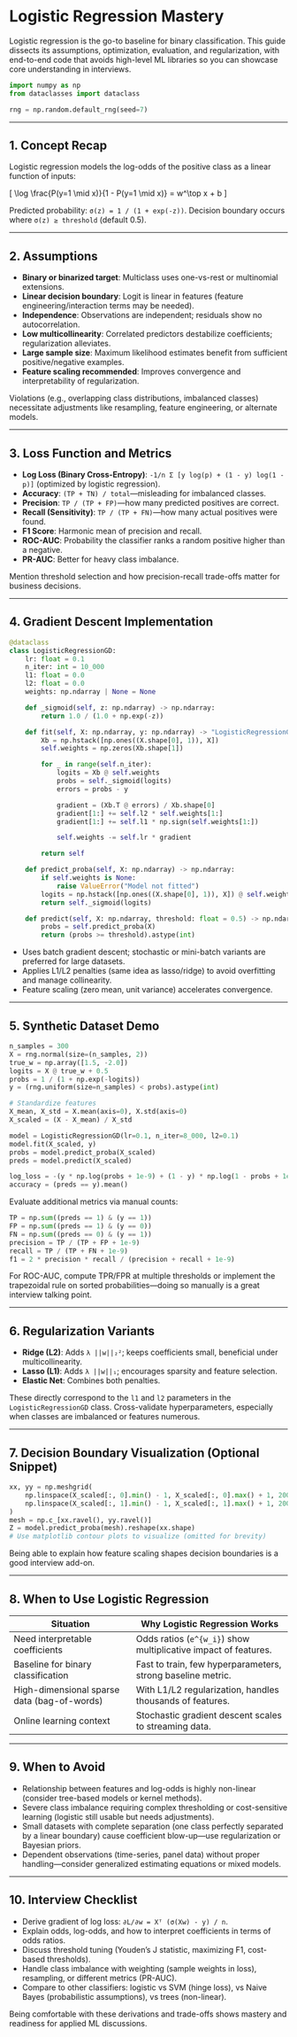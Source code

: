 # Logistic Regression Mastery

Logistic regression is the go-to baseline for binary classification. This guide dissects its assumptions, optimization, evaluation, and regularization, with end-to-end code that avoids high-level ML libraries so you can showcase core understanding in interviews.

```python
import numpy as np
from dataclasses import dataclass

rng = np.random.default_rng(seed=7)
```

---

## 1. Concept Recap

Logistic regression models the log-odds of the positive class as a linear function of inputs:

\[
\log \frac{P(y=1 \mid x)}{1 - P(y=1 \mid x)} = w^\top x + b
\]

Predicted probability: `σ(z) = 1 / (1 + exp(-z))`. Decision boundary occurs where `σ(z) ≥ threshold` (default 0.5).

---

## 2. Assumptions

- **Binary or binarized target**: Multiclass uses one-vs-rest or multinomial extensions.
- **Linear decision boundary**: Logit is linear in features (feature engineering/interaction terms may be needed).
- **Independence**: Observations are independent; residuals show no autocorrelation.
- **Low multicollinearity**: Correlated predictors destabilize coefficients; regularization alleviates.
- **Large sample size**: Maximum likelihood estimates benefit from sufficient positive/negative examples.
- **Feature scaling recommended**: Improves convergence and interpretability of regularization.

Violations (e.g., overlapping class distributions, imbalanced classes) necessitate adjustments like resampling, feature engineering, or alternate models.

---

## 3. Loss Function and Metrics

- **Log Loss (Binary Cross-Entropy)**: `-1/n Σ [y log(p) + (1 - y) log(1 - p)]` (optimized by logistic regression).
- **Accuracy**: `(TP + TN) / total`—misleading for imbalanced classes.
- **Precision**: `TP / (TP + FP)`—how many predicted positives are correct.
- **Recall (Sensitivity)**: `TP / (TP + FN)`—how many actual positives were found.
- **F1 Score**: Harmonic mean of precision and recall.
- **ROC-AUC**: Probability the classifier ranks a random positive higher than a negative.
- **PR-AUC**: Better for heavy class imbalance.

Mention threshold selection and how precision-recall trade-offs matter for business decisions.

---

## 4. Gradient Descent Implementation

```python
@dataclass
class LogisticRegressionGD:
    lr: float = 0.1
    n_iter: int = 10_000
    l1: float = 0.0
    l2: float = 0.0
    weights: np.ndarray | None = None

    def _sigmoid(self, z: np.ndarray) -> np.ndarray:
        return 1.0 / (1.0 + np.exp(-z))

    def fit(self, X: np.ndarray, y: np.ndarray) -> "LogisticRegressionGD":
        Xb = np.hstack([np.ones((X.shape[0], 1)), X])
        self.weights = np.zeros(Xb.shape[1])

        for _ in range(self.n_iter):
            logits = Xb @ self.weights
            probs = self._sigmoid(logits)
            errors = probs - y

            gradient = (Xb.T @ errors) / Xb.shape[0]
            gradient[1:] += self.l2 * self.weights[1:]
            gradient[1:] += self.l1 * np.sign(self.weights[1:])

            self.weights -= self.lr * gradient

        return self

    def predict_proba(self, X: np.ndarray) -> np.ndarray:
        if self.weights is None:
            raise ValueError("Model not fitted")
        logits = np.hstack([np.ones((X.shape[0], 1)), X]) @ self.weights
        return self._sigmoid(logits)

    def predict(self, X: np.ndarray, threshold: float = 0.5) -> np.ndarray:
        probs = self.predict_proba(X)
        return (probs >= threshold).astype(int)
```

- Uses batch gradient descent; stochastic or mini-batch variants are preferred for large datasets.
- Applies L1/L2 penalties (same idea as lasso/ridge) to avoid overfitting and manage collinearity.
- Feature scaling (zero mean, unit variance) accelerates convergence.

---

## 5. Synthetic Dataset Demo

```python
n_samples = 300
X = rng.normal(size=(n_samples, 2))
true_w = np.array([1.5, -2.0])
logits = X @ true_w + 0.5
probs = 1 / (1 + np.exp(-logits))
y = (rng.uniform(size=n_samples) < probs).astype(int)

# Standardize features
X_mean, X_std = X.mean(axis=0), X.std(axis=0)
X_scaled = (X - X_mean) / X_std
```

```python
model = LogisticRegressionGD(lr=0.1, n_iter=8_000, l2=0.1)
model.fit(X_scaled, y)
probs = model.predict_proba(X_scaled)
preds = model.predict(X_scaled)

log_loss = -(y * np.log(probs + 1e-9) + (1 - y) * np.log(1 - probs + 1e-9)).mean()
accuracy = (preds == y).mean()
```

Evaluate additional metrics via manual counts:

```python
TP = np.sum((preds == 1) & (y == 1))
FP = np.sum((preds == 1) & (y == 0))
FN = np.sum((preds == 0) & (y == 1))
precision = TP / (TP + FP + 1e-9)
recall = TP / (TP + FN + 1e-9)
f1 = 2 * precision * recall / (precision + recall + 1e-9)
```

For ROC-AUC, compute TPR/FPR at multiple thresholds or implement the trapezoidal rule on sorted probabilities—doing so manually is a great interview talking point.

---

## 6. Regularization Variants

- **Ridge (L2)**: Adds `λ ||w||₂²`; keeps coefficients small, beneficial under multicollinearity.
- **Lasso (L1)**: Adds `λ ||w||₁`; encourages sparsity and feature selection.
- **Elastic Net**: Combines both penalties.

These directly correspond to the `l1` and `l2` parameters in the `LogisticRegressionGD` class. Cross-validate hyperparameters, especially when classes are imbalanced or features numerous.

---

## 7. Decision Boundary Visualization (Optional Snippet)

```python
xx, yy = np.meshgrid(
    np.linspace(X_scaled[:, 0].min() - 1, X_scaled[:, 0].max() + 1, 200),
    np.linspace(X_scaled[:, 1].min() - 1, X_scaled[:, 1].max() + 1, 200),
)
mesh = np.c_[xx.ravel(), yy.ravel()]
Z = model.predict_proba(mesh).reshape(xx.shape)
# Use matplotlib contour plots to visualize (omitted for brevity)
```

Being able to explain how feature scaling shapes decision boundaries is a good interview add-on.

---

## 8. When to Use Logistic Regression

| Situation | Why Logistic Regression Works |
| --------- | ----------------------------- |
| Need interpretable coefficients | Odds ratios (`e^{w_i}`) show multiplicative impact of features. |
| Baseline for binary classification | Fast to train, few hyperparameters, strong baseline metric. |
| High-dimensional sparse data (bag-of-words) | With L1/L2 regularization, handles thousands of features. |
| Online learning context | Stochastic gradient descent scales to streaming data. |

---

## 9. When to Avoid

- Relationship between features and log-odds is highly non-linear (consider tree-based models or kernel methods).
- Severe class imbalance requiring complex thresholding or cost-sensitive learning (logistic still usable but needs adjustments).
- Small datasets with complete separation (one class perfectly separated by a linear boundary) cause coefficient blow-up—use regularization or Bayesian priors.
- Dependent observations (time-series, panel data) without proper handling—consider generalized estimating equations or mixed models.

---

## 10. Interview Checklist

- Derive gradient of log loss: `∂L/∂w = Xᵀ (σ(Xw) - y) / n`.
- Explain odds, log-odds, and how to interpret coefficients in terms of odds ratios.
- Discuss threshold tuning (Youden’s J statistic, maximizing F1, cost-based thresholds).
- Handle class imbalance with weighting (sample weights in loss), resampling, or different metrics (PR-AUC).
- Compare to other classifiers: logistic vs SVM (hinge loss), vs Naive Bayes (probabilistic assumptions), vs trees (non-linear).

Being comfortable with these derivations and trade-offs shows mastery and readiness for applied ML discussions.
